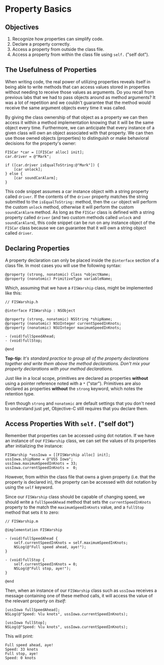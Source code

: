 
# Property Basics

## Objectives

1. Recognize how properties can simplify code.
2. Declare a property correctly.
3. Access a property from outside the class file.
4. Access a property from within the class file using `self.` ("self dot").  

## The Usefulness of Properties

When writing code, the real power of utilizing properties reveals itself in being able to write methods that can access values stored in properties without needing to receive those values as arguments. Do you recall from previous labs that we had to pass objects around as method arguments? It was a lot of repetition and we couldn't guarantee that the method would receive the same argument objects every time it was called. 

By giving the class ownership of that object as a property we can then access it within a method implementation knowing that it will be the same object every time. Furthermore, we can anticipate that every instance of a given class will own an object associated with that property. We can then use those owned objects (properties) to distinguish or make behavioral decisions for the property's owner:

```objc
FISCar *car = [[FISCar alloc] init];
car.driver = @"Mark";

if ([car.driver isEqualToString:@"Mark"]) {
    [car unlock];
} else {
    [car soundCarAlarm];
}
```
This code snippet assumes a car instance object with a string property called `driver`. If the contents of the `driver` property matches the string submitted to the `isEqualToString:` method, then the `car` object will perform the custom `unlock` method, otherwise it will perform the custom `soundCarAlarm` method. As long as the `FISCar` class is defined with a string property called `driver` (and two custom methods called `unlock` and `soundCarAlarm`), this code snippet can be run on any instance object of the `FISCar` class because we can guarantee that it will own a string object called `driver`.

## Declaring Properties

A property declaration can only be placed inside the `@interface` section of a class file. In most cases you will use the following syntax:

```objc
@property (strong, nonatomic) Class *objectName;
@property (nonatomic) PrimitiveType variableName; 
```
Which, assuming that we have a `FISWarship` class, might be implemented like this:

```objc
// FISWarship.h

@interface FISWarship : NSObject

@property (strong, nonatomic) NSString *shipName;
@property (nonatomic) NSUInteger currentSpeedInKnots;
@property (nonatomic) NSUInteger maximumSpeedInKnots;

- (void)fullSpeedAhead;
- (void)fullStop;

@end
```
**Top-tip:** *It's standard practice to group all of the property declarations together and write them above the method declarations. Don't mix your property declarations with your method declarations.*

Just like in a local scope, primitives are declared as properties **without** using a pointer reference noted with a `*` ("star"). Primitives are also declared as properties **without** the `strong` keyword, which notes the retention type.

Even though `strong` and `nonatomic` are default settings that you don't need to understand just yet, Objective-C still requires that you declare them.

## Access Properties With `self.` ("self dot")

Remember that properties can be accessed using dot notation. If we have an instance of our `FISWarship` class, we can set the values of its properties after initializing the instance:

```objc
FISWarship *ussIowa = [[FISWarship alloc] init];
ussIowa.shipName = @"USS Iowa";
ussIowa.maximumSpeedInKnots = 33;
ussIowa.currentSpeedInKnots =  0;
```
However, from within the class file that owns a given property (i.e. that the property is declared in), the property can be accessed with dot notation by using the `self` keyword.

Since our `FISWarship` class should be capable of changing speed, we should write a `fullSpeedAhead` method that sets the `currentSpeedInKnots` property to the match the `maximumSpeedInKnots` value, and a `fullStop` method that sets it to zero: 

```objc
// FISWarship.m

@implementation FISWarship

- (void)fullSpeedAhead {
    self.currentSpeedInKnots = self.maximumSpeedInKnots;
    NSLog(@"Full speed ahead, aye!");
}

- (void)fullStop {
    self.currentSpeedInKnots = 0;
    NSLog(@"Full stop, aye!");
}

@end
```

Then, when an instance of our `FISWarship` class such as `ussIowa` receives a message containing one of these method calls, it will access the value of the relevant property on *itself*:

```objc
[ussIowa fullSpeedAhead];
NSLog(@"Speed: %lu knots", ussIowa.currentSpeedInKnots);

[ussIowa fullStop];
NSLog(@"Speed: %lu knots", ussIowa.currentSpeedInKnots);
```
This will print:

```
Full speed ahead, aye!
Speed: 33 knots
Full stop, aye!
Speed: 0 knots
```
